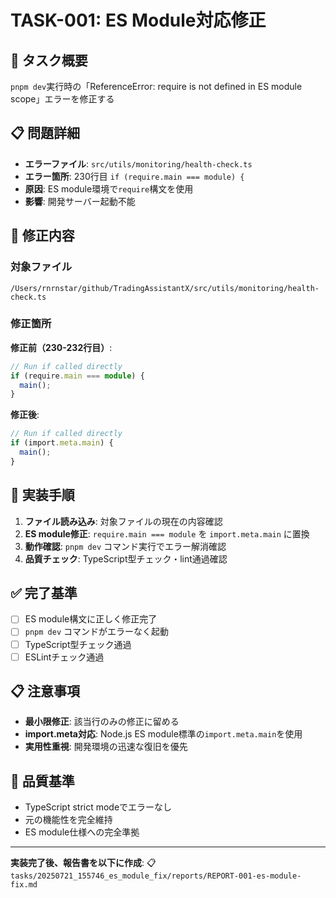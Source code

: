 # TASK-001: ES Module対応修正

## 🎯 タスク概要
`pnpm dev`実行時の「ReferenceError: require is not defined in ES module scope」エラーを修正する

## 📋 問題詳細
- **エラーファイル**: `src/utils/monitoring/health-check.ts`
- **エラー箇所**: 230行目 `if (require.main === module) {`
- **原因**: ES module環境で`require`構文を使用
- **影響**: 開発サーバー起動不能

## 🔧 修正内容

### 対象ファイル
`/Users/rnrnstar/github/TradingAssistantX/src/utils/monitoring/health-check.ts`

### 修正箇所
**修正前（230-232行目）**:
```typescript
// Run if called directly
if (require.main === module) {
  main();
}
```

**修正後**:
```typescript
// Run if called directly
if (import.meta.main) {
  main();
}
```

## 🚀 実装手順
1. **ファイル読み込み**: 対象ファイルの現在の内容確認
2. **ES module修正**: `require.main === module` を `import.meta.main` に置換
3. **動作確認**: `pnpm dev` コマンド実行でエラー解消確認
4. **品質チェック**: TypeScript型チェック・lint通過確認

## ✅ 完了基準
- [ ] ES module構文に正しく修正完了
- [ ] `pnpm dev` コマンドがエラーなく起動
- [ ] TypeScript型チェック通過
- [ ] ESLintチェック通過

## 📋 注意事項
- **最小限修正**: 該当行のみの修正に留める
- **import.meta対応**: Node.js ES module標準の`import.meta.main`を使用
- **実用性重視**: 開発環境の迅速な復旧を優先

## 🎯 品質基準
- TypeScript strict modeでエラーなし
- 元の機能性を完全維持
- ES module仕様への完全準拠

---
**実装完了後、報告書を以下に作成**:
📋 `tasks/20250721_155746_es_module_fix/reports/REPORT-001-es-module-fix.md`